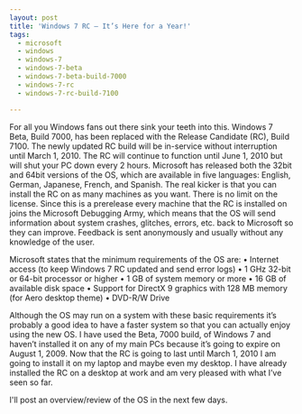 ```yaml
---
layout: post
title: 'Windows 7 RC – It’s Here for a Year!'
tags:
  - microsoft
  - windows
  - windows-7
  - windows-7-beta
  - windows-7-beta-build-7000
  - windows-7-rc
  - windows-7-rc-build-7100

---
```


For all you Windows fans out there sink your teeth into this. Windows 7 Beta, Build 7000, has been replaced with the Release Candidate (RC), Build 7100. The newly updated RC build will be in-service without interruption until March 1, 2010. The RC will continue to function until June 1, 2010 but will shut your PC down every 2 hours. Microsoft has released both the 32bit and 64bit versions of the OS, which are available in five languages: English, German, Japanese, French, and Spanish. The real kicker is that you can install the RC on as many machines as you want. There is no limit on the license. Since this is a prerelease every machine that the RC is installed on joins the Microsoft Debugging Army, which means that the OS will send information about system crashes, glitches, errors, etc. back to Microsoft so they can improve. Feedback is sent anonymously and usually without any knowledge of the user.

Microsoft states that the minimum requirements of the OS are:
•	Internet access (to keep Windows 7 RC updated and send error logs)
•	1 GHz 32-bit or 64-bit processor or higher
•	1 GB of system memory or more
•	16 GB of available disk space
•	Support for DirectX 9 graphics with 128 MB memory (for Aero desktop theme)
•	DVD-R/W Drive

Although the OS may run on a system with these basic requirements it’s probably a good idea to have a faster system so that you can actually enjoy using the new OS.
I have used the Beta, 7000 build, of Windows 7 and haven’t installed it on any of my main PCs because it’s going to expire on August 1, 2009. Now that the RC is going to last until March 1, 2010 I am going to install it on my laptop and maybe even my desktop. I have already installed the RC on a desktop at work and am very pleased with what I’ve seen so far.

I'll post an overview/review of the OS in the next few days.
